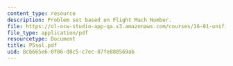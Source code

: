 ```yaml
---
content_type: resource
description: Problem set based on Flight Mach Number.
file: https://ol-ocw-studio-app-qa.s3.amazonaws.com/courses/16-01-unified-engineering-i-ii-iii-iv-fall-2005-spring-2006/8cb665e60f06d8c5c7ec87fe888569ab_P5sol.pdf
file_type: application/pdf
resourcetype: Document
title: P5sol.pdf
uid: 8cb665e6-0f06-d8c5-c7ec-87fe888569ab
---
```

